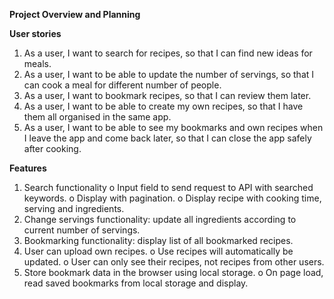 **Project Overview and Planning**

**User stories**

1. As a user, I want to search for recipes, so that I can find new ideas for meals.
2. As a user, I want to be able to update the number of servings, so that I can cook a meal for different number of people.
3. As a user, I want to bookmark recipes, so that I can review them later.
4. As a user, I want to be able to create my own recipes, so that I have them all organised in the same app.
5. As a user, I want to be able to see my bookmarks and own recipes when I leave the app and come back later, so that I can close the app safely after cooking.
   
**Features**
1. Search functionality
   o Input field to send request to API with searched keywords.
   o Display with pagination.
   o Display recipe with cooking time, serving and ingredients.
2. Change servings functionality: update all ingredients according to current number of servings.
3. Bookmarking functionality: display list of all bookmarked recipes.
4. User can upload own recipes.
   o Use recipes will automatically be updated.
   o User can only see their recipes, not recipes from other users.
5. Store bookmark data in the browser using local storage.
    o On page load, read saved bookmarks from local storage and display.
